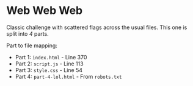 # Web Web Web

Classic challenge with scattered flags across the usual files. This one is split into *4* parts.

Part to file mapping:

- Part 1: `index.html` - Line 370
- Part 2: `script.js`  - Line 113
- Part 3: `style.css` - Line 54
- Part 4: `part-4-lol.html` - From `robots.txt`
